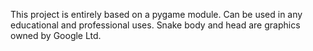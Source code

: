 This project is entirely based on a pygame module. Can be used in any educational and professional uses. Snake body and head are graphics owned by Google Ltd. 
